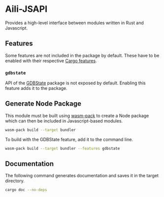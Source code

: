 # Aili-JSAPI

Provides a high-level interface between modules written in Rust and Javascript.

## Features

Some features are not included in the package by default.
These have to be enabled with their respective
[Cargo features](https://doc.rust-lang.org/cargo/reference/features.html).

### `gdbstate`

API of the [GDBState](../gdbstate) package is not exposed by default.
Enabling this feature adds it to the package.

## Generate Node Package

This module must be built using [wasm-pack](https://crates.io/crates/wasm-pack)
to create a Node package which can then be included in Javascript-based modules.

```sh
wasm-pack build --target bundler
```

To build with the GDBState feature, add it to the command line.

```sh
wasm-pack build --target bundler --features gdbstate
```

## Documentation

The following command generates documentation and saves it
in the target directory.

```sh
cargo doc --no-deps
```
